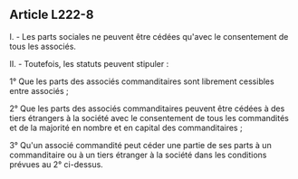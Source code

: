 Article L222-8
----
I. - Les parts sociales ne peuvent être cédées qu'avec le consentement de tous
les associés.

II. - Toutefois, les statuts peuvent stipuler :

1° Que les parts des associés commanditaires sont librement cessibles entre
associés ;

2° Que les parts des associés commanditaires peuvent être cédées à des tiers
étrangers à la société avec le consentement de tous les commandités et de la
majorité en nombre et en capital des commanditaires ;

3° Qu'un associé commandité peut céder une partie de ses parts à un
commanditaire ou à un tiers étranger à la société dans les conditions prévues au
2° ci-dessus.
